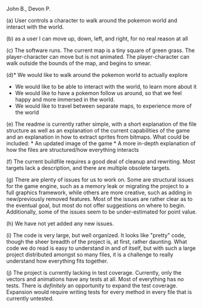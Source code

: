 John B., Devon P.

(a) User controls a character to walk around the pokemon world and interact with the world.

(b) as a user I can move up, down, left, and right, for no real reason at all

(c) The software runs. The current map is a tiny square of green grass. The player-character can move but is not animated. The player-character can walk outside the bounds of the map, and begins to smear.

(d)*  We would like to walk around the pokemon world to actually explore
   *  We would like to be able to interact with the world, to learn more about it
   *  We would like to have a pokemon follow us around, so that we feel happy and more immersed in the world.
   *  We would like to travel between separate maps, to experience more of the world

(e) The readme is currently rather simple, with a short explanation of the file structure as well as an explanation of the current capabilities of the game and an explanation in how to extract sprites from bitmaps.
    What could be included:
    * An updated image of the game
    * A more in-depth explanation of how the files are structured/how everything interacts

(f) The current buildfile requires a good deal of cleanup and rewriting. Most targets lack a description, and there are multiple obsolete targets.

(g) There are plenty of issues for us to work on. Some are structural issues for the game engine, such as a memory leak or migrating the project to a full graphics framework, while others are more creative, such as adding in new/previously removed features. Most of the issues are rather clear as to the eventual goal, but most do not offer suggestions on where to begin. Additionally, some of the issues seem to be under-estimated for point value.

(h) We have not yet added any new issues.

(i) The code is very large, but well organized. It looks like "pretty" code, though the sheer breadth of the project is, at first, rather daunting. What code we do read is easy to understand in and of itself, but with such a large project distributed amongst so many files, it is a challenge to really understand how everything fits together.

(j) The project is currently lacking in test coverage. Currently, only the vectors and animations have any tests at all. Most of everything has no tests. There is *definitely* an opportunity to expand the test coverage. Expansion would require writing tests for every method in every file that is currently untested. 